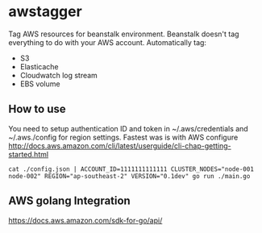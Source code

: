# awstagger
Tag AWS resources for beanstalk environment. Beanstalk doesn't tag everything to do with your AWS account. Automatically tag:
 - S3
 - Elasticache
 - Cloudwatch log stream
 - EBS volume
      
## How to use

You need to setup authentication ID and token in ~/.aws/credentials and ~/.aws./config for region settings. Fastest was is with AWS configure http://docs.aws.amazon.com/cli/latest/userguide/cli-chap-getting-started.html

```
cat ./config.json | ACCOUNT_ID=1111111111111 CLUSTER_NODES="node-001 node-002" REGION="ap-southeast-2" VERSION="0.1dev" go run ./main.go
```

## AWS golang Integration
https://docs.aws.amazon.com/sdk-for-go/api/
